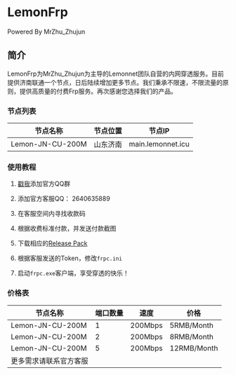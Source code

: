 # LemonFrp

Powered By MrZhu_Zhujun



## 简介

LemonFrp为MrZhu_Zhujun为主导的Lemonnet团队自营的内网穿透服务。目前提供济南联通一个节点，日后陆续增加更多节点。我们秉承不限速，不限流量的原则，提供高质量的付费Frp服务。再次感谢您选择我们的产品。

### 节点列表

| 节点名称         | 节点位置 | 节点IP            |
| ---------------- | -------- | ----------------- |
| Lemon-JN-CU-200M | 山东济南 | main.lemonnet.icu |

### 使用教程

1. [戳我](https://qm.qq.com/cgi-bin/qm/qr?k=m7bhQjb_ws7ui44ECDqhaWxFco5-EwkG&jump_from=webapi)添加官方QQ群

2. 添加官方客服QQ： 2640635889

3. 在客服空间内寻找收款码

4. 根据收费标准付款，并发送付款截图

5. 下载相应的[Release Pack](https://github.com/ZhuZhujun0718/LemonFrp/releases)

6. 根据客服发送的Token，修改```frpc.ini```

7. 启动```frpc.exe```客户端，享受穿透的快乐！
### 价格表

| 节点名称               | 端口数量 | 速度    | 价格        |
| ---------------------- | -------- | ------- | ----------- |
| Lemon-JN-CU-200M       | 1        | 200Mbps | 5RMB/Month  |
| Lemon-JN-CU-200M       | 2        | 200Mbps | 8RMB/Month  |
| Lemon-JN-CU-200M       | 5        | 200Mbps | 12RMB/Month |
| 更多需求请联系官方客服 |          |         |             |



